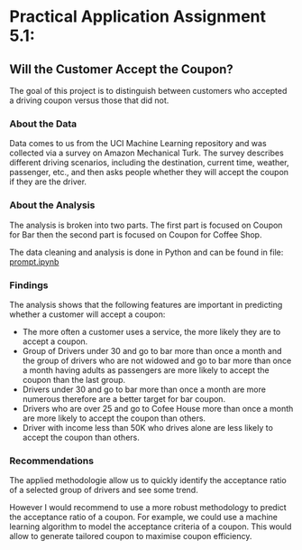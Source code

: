 # Practical Application Assignment 5.1:
## Will the Customer Accept the Coupon?

The goal of this project is to distinguish between customers who accepted a driving coupon versus those that did not.

### About the Data
Data comes to us from the UCI Machine Learning repository and was collected via a survey on Amazon Mechanical Turk. The survey describes different driving scenarios, including the destination, current time, weather, passenger, etc., and then asks people whether they will accept the coupon if they are the driver.

### About the Analysis
The analysis is broken into two parts. The first part is focused on Coupon for Bar then the second part is focused on Coupon for Coffee Shop.

The data cleaning and analysis is done in Python and can be found in file: [prompt.ipynb](prompt.ipynb)

### Findings
The analysis shows that the following features are important in predicting whether a customer will accept a coupon:

 * The more often a customer uses a service, the more likely they are to accept a coupon.
 * Group of Drivers under 30 and go to bar more than once a month and the group of drivers who are not widowed and go to bar more than once a month having adults as passengers are more likely to accept the coupon than the last group.
 * Drivers under 30 and go to bar more than once a month are more numerous therefore are a better target for bar coupon.
 * Drivers who are over 25 and go to Cofee House more than once a month are more likely to accept the coupon than others.
 * Driver with income less than 50K who drives alone are less likely to accept the coupon than others.

### Recommendations
The applied methodologie allow us to quickly identify the acceptance ratio of a selected group of drivers and see some trend.

However I would recommend to use a more robust methodology to predict the acceptance ratio of a coupon. For example, we could use a machine learning algorithm to model the acceptance criteria of a coupon. This would allow to generate tailored coupon to maximise coupon efficiency.
